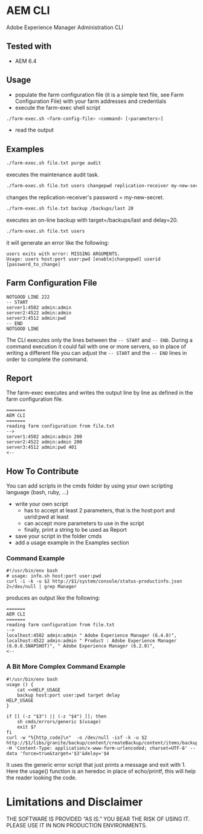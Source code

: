 # AEM CLI
Adobe Experience Manager Administration CLI 

## Tested with
- AEM 6.4

## Usage
- populate the farm configuration file (it is a simple text file, see Farm Configuration File) with your farm addresses and credentials
- execute the farm-exec shell script
```bash
./farm-exec.sh <farm-config-file> <command> [<parameters>]
```
- read the output

## Examples
```bash
./farm-exec.sh file.txt purge audit
```
executes the maintenance audit task.

```bash
./farm-exec.sh file.txt users changepwd replication-receiver my-new-secret
```
changes the replication-receiver's password = my-new-secret.

```bash
./farm-exec.sh file.txt backup /backups/last 20
```
executes an on-line backup with target=/backups/last and delay=20.

```bash
./farm-exec.sh file.txt users 
```
it will generate an error like the following:
```
users exits with error: MISSING ARGUMENTS.
Usage: users host:port user:pwd [enable|changepwd] userid [password_to_change]
```

## Farm Configuration File
```
NOTGOOD LINE 222
-- START
server1:4502 admin:admin
server2:4522 admin:admin
server3:4512 admin:pwd 
-- END
NOTGOOD LINE
```
The CLI executes only the lines between the `-- START` and `-- END`. During a command execution it could fail with one or more servers, so in place of writing a different file you can adjust the `-- START` and the `-- END` lines in order to complete the command.

## Report
The farm-exec executes and writes the output line by line as defined in the farm configuration file.
```
=======
AEM CLI
=======
reading farm configuration from file.txt
-->
server1:4502 admin:admin 200
server2:4522 admin:admin 200
server3:4512 admin:pwd 401
<--
```


## How To Contribute
You can add scripts in the cmds folder by using your own scripting language (bash, ruby, ...)

- write your own script 
  - has to accept at least 2 parameters, that is the host:port and usrid:pwd at least
  - can accept more parameters to use in the script
  - finally, print a string to be used as Report
- save your script in the folder cmds
- add a usage example in the Examples section

### Command Example
```
#!/usr/bin/env bash
# usage: info.sh host:port user:pwd
curl -i -k -u $2 http://$1/system/console/status-productinfo.json 2>/dev/null | grep Manager
```

produces an output like the following:
```
=======
AEM CLI
=======
reading farm configuration from file.txt
-->
localhost:4502 admin:admin " Adobe Experience Manager (6.4.0)",
localhost:4522 admin:admin " Product : Adobe Experience Manager (6.0.0.SNAPSHOT)", " Adobe Experience Manager (6.2.0)",
<--
```

### A Bit More Complex Command Example
```
#!/usr/bin/env bash
usage () {
    cat <<HELP_USAGE
    backup host:port user:pwd target delay
HELP_USAGE
}

if [[ (-z "$3") || (-z "$4") ]]; then
    sh cmds/errors/generic $(usage)
    exit $?
fi
curl -w "%{http_code}\n"  -o /dev/null -isf -k -u $2 http://$1/libs/granite/backup/content/createBackup/content/items/backupform.html -H 'Content-Type: application/x-www-form-urlencoded; charset=UTF-8' --data 'force=true&target='$3'&delay='$4 
```
It uses the generic error script that just prints a message and exit with 1.
Here the usage() function is an heredoc in place of echo/printf, this will help the reader looking the code.

# Limitations and Disclaimer
THE SOFTWARE IS PROVIDED “AS IS.” YOU BEAR THE RISK OF USING IT. PLEASE USE IT IN NON PRODUCTION ENVIRONMENTS.

